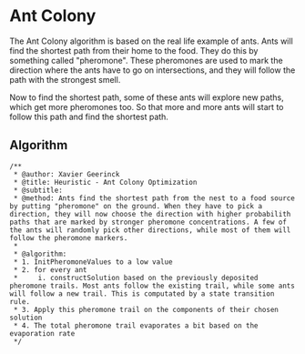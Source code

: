 # Ant Colony
The Ant Colony algorithm is based on the real life example of ants. Ants will find the shortest path from their home to the food. They do this by something called "pheromone". These pheromones are used to mark the direction where the ants have to go on intersections, and they will follow the path with the strongest smell.

Now to find the shortest path, some of these ants will explore new paths, which get more pheromones too. So that more and more ants will start to follow this path and find the shortest path.

## Algorithm

```
/**
 * @author: Xavier Geerinck
 * @title: Heuristic - Ant Colony Optimization
 * @subtitle: 
 * @method: Ants find the shortest path from the nest to a food source by putting "pheromone" on the ground. When they have to pick a direction, they will now choose the direction with higher probabilith paths that are marked by stronger pheromone concentrations. A few of the ants will randomly pick other directions, while most of them will follow the pheromone markers.
 * 
 * @algorithm:
 * 1. InitPheromoneValues to a low value
 * 2. for every ant
 *     i. constructSolution based on the previously deposited pheromone trails. Most ants follow the existing trail, while some ants will follow a new trail. This is computated by a state transition rule.
 * 3. Apply this pheromone trail on the components of their chosen solution
 * 4. The total pheromone trail evaporates a bit based on the evaporation rate
 */
```

